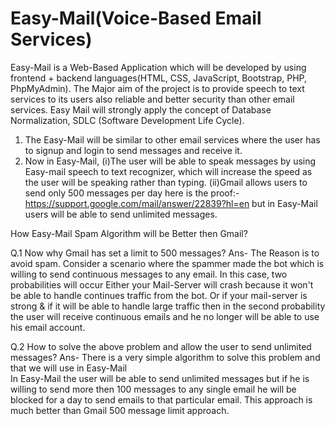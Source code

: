 # Easy-Mail(Voice-Based Email Services)
Easy-Mail is a Web-Based Application which will be developed by using frontend + backend languages(HTML, CSS, JavaScript, Bootstrap, PHP, PhpMyAdmin). The Major aim of the project is to provide speech to text services to its users also reliable and better security than other email services. Easy Mail will strongly apply the concept of Database Normalization, SDLC (Software Development Life Cycle). 

1. The Easy-Mail will be similar to other email services where the user has to signup and login to send messages and receive it.
2. Now in Easy-Mail,
          (i)The user will be able to speak messages by using Easy-mail speech to text recognizer, which will increase the speed as the                  user will be speaking rather than typing.
          (ii)Gmail allows users to send only 500 messages per day here is the proof:-  https://support.google.com/mail/answer/22839?hl=en               but in Easy-Mail users will be able to send unlimited messages.

How Easy-Mail Spam Algorithm will be Better then Gmail?   

Q.1  Now why Gmail has set a limit to 500 messages?
   Ans- The Reason is to avoid spam. Consider a scenario where the spammer made the bot which is willing to send continuous messages to any email. In this case, two probabilities will occur
Either your Mail-Server will crash because it won't be able to handle continues traffic from the bot.
 Or if your mail-server is strong & if it will be able to handle large traffic then in the second probability the user will receive continuous emails and he no longer will be able to use his email account.
    
 Q.2  How to solve the above problem and allow the user to send unlimited messages?
  Ans- There is a very simple algorithm to solve this problem and that we will use in Easy-Mail                                                                                   
In Easy-Mail the user will be able to send unlimited messages but if he is willing to send more then 100 messages to any single email he will be blocked for a day to send emails to that particular email. This approach is much better than Gmail 500 message limit approach.
